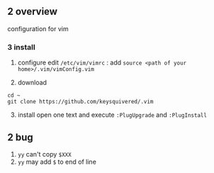 ## 2 overview
configuration for vim

### 3  install
1. configure
edit `/etc/vim/vimrc` : add `source <path of your home>/.vim/vimConfig.vim` 


2. download
```shell
cd ~
git clone https://github.com/keysquivered/.vim
```

3. install
open one text and execute `:PlugUpgrade` and `:PlugInstall` 

## 2 bug
1. `yy` can't copy `$XXX` 
2. `yy` may add `$` to end of line
